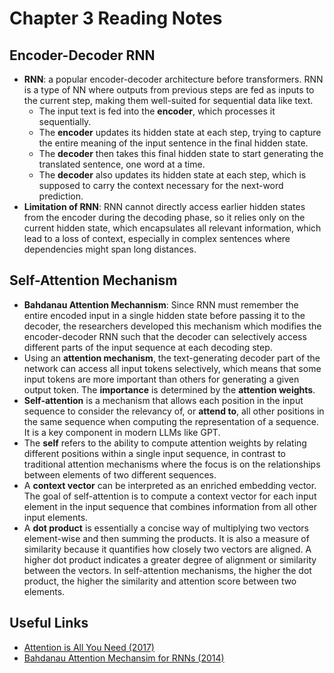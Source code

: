 # Chapter 3 Reading Notes

## Encoder-Decoder RNN
- **RNN**: a popular encoder-decoder architecture before transformers. RNN is a type of NN where outputs from previous steps are fed as inputs to the current step, making them well-suited for sequential data like text.
    - The input text is fed into the **encoder**, which processes it sequentially. 
    - The **encoder** updates its hidden state at each step, trying to capture the entire meaning of the input sentence in the final hidden state.
    - The **decoder** then takes this final hidden state to start generating the translated sentence, one word at a time.
    - The **decoder** also updates its hidden state at each step, which is supposed to carry the context necessary for the next-word prediction.
 - **Limitation of RNN**: RNN cannot directly access earlier hidden states from the encoder during the decoding phase, so it relies only on the current hidden state, which encapsulates all relevant information, which lead to a loss of context, especially in complex sentences where dependencies might span long distances.

## Self-Attention Mechanism
- **Bahdanau Attention Mechannism**: Since RNN must remember the entire encoded input in a single hidden state before passing it to the decoder, the researchers developed this mechanism which modifies the encoder-decoder RNN such that the decoder can selectively access different parts of the input sequence at each decoding step.
- Using an **attention mechanism**, the text-generating decoder part of the network can access all input tokens selectively, which means that some input tokens are more important than others for generating a given output token. The **importance** is determined by the **attention weights**.
- **Self-attention** is a mechanism that allows each position in the input sequence to consider the relevancy of, or **attend to**, all other positions in the same sequence when computing the representation of a sequence. It is a key component in modern LLMs like GPT.
- The **self** refers to the ability to compute attention weights by relating different positions within a single input sequence, in contrast to traditional attention mechanisms where the focus is on the relationships between elements of two different sequences.
- A **context vector** can be interpreted as an enriched embedding vector. The goal of self-attention is to compute a context vector for each input element in the input sequence that combines information from all other input elements.
- A **dot product** is essentially a concise way of multiplying two vectors element-wise and then summing the products. It is also a measure of similarity because it quantifies how closely two vectors are aligned. A higher dot product indicates a greater degree of alignment or similarity between the vectors. In self-attention mechanisms, the higher the dot product, the higher the similarity and attention score between two elements.

## Useful Links
- [Attention is All You Need (2017)](https://arxiv.org/pdf/1706.03762)
- [Bahdanau Attention Mechansim for RNNs (2014)](https://arxiv.org/pdf/1409.0473)